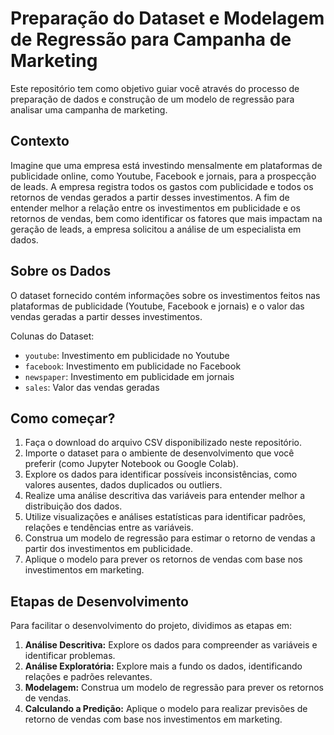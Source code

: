 # Preparação do Dataset e Modelagem de Regressão para Campanha de Marketing

Este repositório tem como objetivo guiar você através do processo de preparação de dados e construção de um modelo de regressão para analisar uma campanha de marketing.

## Contexto

Imagine que uma empresa está investindo mensalmente em plataformas de publicidade online, como Youtube, Facebook e jornais, para a prospecção de leads. A empresa registra todos os gastos com publicidade e todos os retornos de vendas gerados a partir desses investimentos. A fim de entender melhor a relação entre os investimentos em publicidade e os retornos de vendas, bem como identificar os fatores que mais impactam na geração de leads, a empresa solicitou a análise de um especialista em dados.

## Sobre os Dados

O dataset fornecido contém informações sobre os investimentos feitos nas plataformas de publicidade (Youtube, Facebook e jornais) e o valor das vendas geradas a partir desses investimentos.

Colunas do Dataset:
- `youtube`: Investimento em publicidade no Youtube
- `facebook`: Investimento em publicidade no Facebook
- `newspaper`: Investimento em publicidade em jornais
- `sales`: Valor das vendas geradas

## Como começar?

1. Faça o download do arquivo CSV disponibilizado neste repositório.
2. Importe o dataset para o ambiente de desenvolvimento que você preferir (como Jupyter Notebook ou Google Colab).
3. Explore os dados para identificar possíveis inconsistências, como valores ausentes, dados duplicados ou outliers.
4. Realize uma análise descritiva das variáveis para entender melhor a distribuição dos dados.
5. Utilize visualizações e análises estatísticas para identificar padrões, relações e tendências entre as variáveis.
6. Construa um modelo de regressão para estimar o retorno de vendas a partir dos investimentos em publicidade.
7. Aplique o modelo para prever os retornos de vendas com base nos investimentos em marketing.

## Etapas de Desenvolvimento

Para facilitar o desenvolvimento do projeto, dividimos as etapas em:

1. **Análise Descritiva:** Explore os dados para compreender as variáveis e identificar problemas.
2. **Análise Exploratória:** Explore mais a fundo os dados, identificando relações e padrões relevantes.
3. **Modelagem:** Construa um modelo de regressão para prever os retornos de vendas.
4. **Calculando a Predição:** Aplique o modelo para realizar previsões de retorno de vendas com base nos investimentos em marketing.

